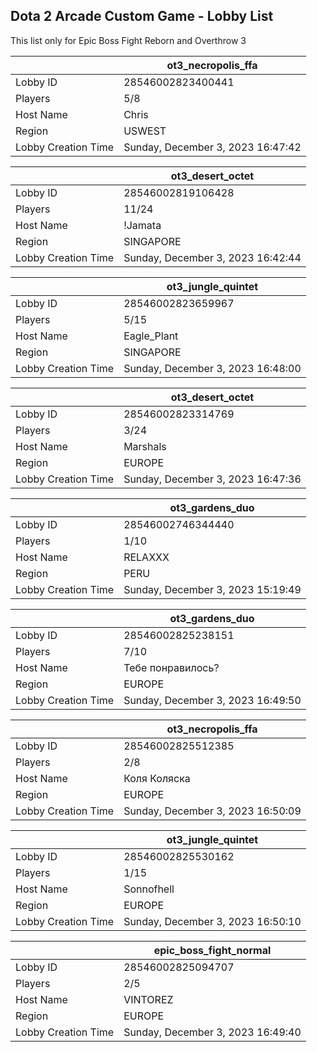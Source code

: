 ## Dota 2 Arcade Custom Game - Lobby List

This list only for Epic Boss Fight Reborn and Overthrow 3

|  | ot3_necropolis_ffa |
| ------ | ------ |
| Lobby ID | 28546002823400441 |
| Players | 5/8 |
| Host Name | Chris |
| Region | USWEST |
| Lobby Creation Time | Sunday, December 3, 2023 16:47:42 |


|  | ot3_desert_octet |
| ------ | ------ |
| Lobby ID | 28546002819106428 |
| Players | 11/24 |
| Host Name | !Jamata |
| Region | SINGAPORE |
| Lobby Creation Time | Sunday, December 3, 2023 16:42:44 |


|  | ot3_jungle_quintet |
| ------ | ------ |
| Lobby ID | 28546002823659967 |
| Players | 5/15 |
| Host Name | Eagle_Plant |
| Region | SINGAPORE |
| Lobby Creation Time | Sunday, December 3, 2023 16:48:00 |


|  | ot3_desert_octet |
| ------ | ------ |
| Lobby ID | 28546002823314769 |
| Players | 3/24 |
| Host Name | Marshals |
| Region | EUROPE |
| Lobby Creation Time | Sunday, December 3, 2023 16:47:36 |


|  | ot3_gardens_duo |
| ------ | ------ |
| Lobby ID | 28546002746344440 |
| Players | 1/10 |
| Host Name | RELAXXX |
| Region | PERU |
| Lobby Creation Time | Sunday, December 3, 2023 15:19:49 |


|  | ot3_gardens_duo |
| ------ | ------ |
| Lobby ID | 28546002825238151 |
| Players | 7/10 |
| Host Name | Тебе понравилось? |
| Region | EUROPE |
| Lobby Creation Time | Sunday, December 3, 2023 16:49:50 |


|  | ot3_necropolis_ffa |
| ------ | ------ |
| Lobby ID | 28546002825512385 |
| Players | 2/8 |
| Host Name | Коля Коляска |
| Region | EUROPE |
| Lobby Creation Time | Sunday, December 3, 2023 16:50:09 |


|  | ot3_jungle_quintet |
| ------ | ------ |
| Lobby ID | 28546002825530162 |
| Players | 1/15 |
| Host Name | Sonnofhell |
| Region | EUROPE |
| Lobby Creation Time | Sunday, December 3, 2023 16:50:10 |


|  | epic_boss_fight_normal |
| ------ | ------ |
| Lobby ID | 28546002825094707 |
| Players | 2/5 |
| Host Name | VINTOREZ |
| Region | EUROPE |
| Lobby Creation Time | Sunday, December 3, 2023 16:49:40 |


